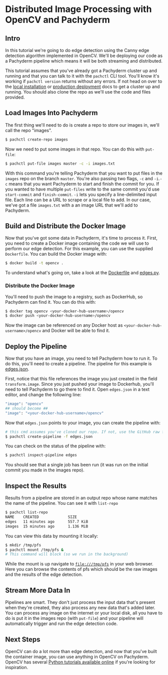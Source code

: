 # Distributed Image Processing with OpenCV and Pachyderm

## Intro

In this tutorial we're going to do edge detection using the Canny edge detection algorithm implemented in OpenCV. We'll be deploying our code as a Pachyderm pipeline which means it will be both streaming and distributed.

This tutorial assumes that you've already got a Pachyderm cluster up and running and that you can talk to it with the `pachctl` CLI tool. You'll know it's working if `pachctl version` returns without any errors. If not head on over to the [local installation](http://pachyderm.readthedocs.io/en/latest/getting_started/local_installation.html) or [production deployment](http://pachyderm.readthedocs.io/en/latest/development/deploy_intro.html) docs to get a cluster up and running. You should also clone the repo as we'll use the code and files provided. 

## Load Images Into Pachyderm
The first thing we'll need to do is create a repo to store our images in, we'll call the repo "images".

```sh
$ pachctl create-repo images
```

Now we need to put some images in that repo. You can do this with `put-file`:

```sh
$ pachctl put-file images master -c -i images.txt
```

With this command you're telling Pachyderm that you want to put files in the `images` repo on the branch `master`. You're also passing two flags, `-c` and `-i`.`-c` means that you want Pachyderm to start and finish the commit for you. If you wanted to have multiple `put-files` write to the same commit you'd use `start-commit` and `finish-commit`. `-i` lets you specify a line-delimited input file. Each line can be a URL to scrape or a local file to add. In our case, we've got a file `images.txt` with a an image URL that we'll add to Pachyderm.

## Build and Distribute the Docker Image

Now that you've got some data in Pachyderm, it's time to process it. First, you need to create a Docker image containing the code we will use to perform our edge detection. For this example, you can use the supplied `Dockerfile`. You can build the Docker image with:

```sh
$ docker build -t opencv .
```

To understand what's going on, take a look at the [Dockerfile](./Dockerfile) and [edges.py](./edges.py).

### Distribute the Docker Image
You'll need to push the image to a registry, such as DockerHub, so Pachyderm can find it. You can do this with:

```sh
$ docker tag opencv <your-docker-hub-username>/opencv
$ docker push <your-docker-hub-username>/opencv
```

Now the image can be referenced on any Docker host as `<your-docker-hub-username>/opencv` and Docker will be able to find it.

## Deploy the Pipeline

Now that you have an image, you need to tell Pachyderm how to run it. To do this, you'll need to create a pipeline. The pipeline for this example is [edges.json](./edges.json).

First, notice that this file references the image you just created in the field `transform.image`. Since you just pushed your image to Dockerhub, you'll need to tell Pachyderm to go there to find it. Open `edges.json` in a text editor, and change the following line:

```sh
"image": "opencv"
## should become ##
"image": "<your-docker-hub-username>/opencv"
```

Now that `edges.json` points to your image, you can create the pipeline with:

```sh
# this cmd assumes you've cloned our repo. If not, use the GitHub raw file URL since `-f` can take a URL as well.
$ pachctl create-pipeline -f edges.json
```

You can check on the status of the pipeline with:

```sh
$ pachctl inspect-pipeline edges
```

You should see that a single job has been run (it was run on the initial commit you made in the images repo).

## Inspect the Results

Results from a pipeline are stored in an output repo whose name matches the name of the pipeline. You can see it with `list-repo`

```sh
$ pachctl list-repo
NAME    CREATED             SIZE
edges   11 minutes ago      557.7 KiB
images  15 minutes ago      1.136 MiB
```

You can view this data by mounting it locally:

```sh
$ mkdir /tmp/pfs
$ pachctl mount /tmp/pfs &
# This command will block (so we run in the background)
```

While the mount is up navigate to [`file:///tmp/pfs`](file:///tmp/pfs) in your web browser. Here you can browse the contents of pfs which should be the raw images and the results of the edge detection.

## Stream More Data In

Pipelines are smart. They don't just process the input data that's present when they're created, they also process any new data that's added later. You can process any image on the internet or your local disk, all you have to do is put it in the images repo (with `put-file`) and your pipeline will automatically trigger and run the edge detection code.

## Next Steps

OpenCV can do a lot more than edge detection, and now that you've built the container image, you can use anything in OpenCV on Pachyderm. OpenCV has several [Python tutorials available online](https://opencv-python-tutroals.readthedocs.io/en/latest/py_tutorials/py_tutorials.html) if you're looking for inspiration.
